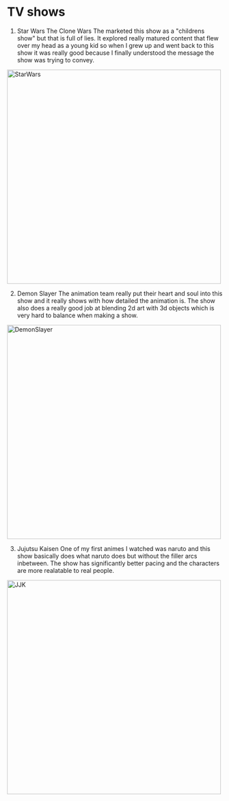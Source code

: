# TV shows

1. Star Wars The Clone Wars
The marketed this show as a "childrens show" but that is full of lies. It explored really matured content that flew over my head
as a young kid so when I grew up and went back to this show it was really good because I finally understood the message 
the show was trying to convey.

<img src="https://m.media-amazon.com/images/M/MV5BZWFlNzRmOTItZjY1Ni00ZjZkLTk5MDgtOGFhOTYzNWFhYzhmXkEyXkFqcGdeQXVyMDM2NDM2MQ@@._V1_.jpg" alt="StarWars" height="500"/>

2. Demon Slayer
The animation team really put their heart and soul into this show and it really shows with how detailed the animation is.
The show also does a really good job at blending 2d art with 3d objects which is very hard to balance when making a show.

<img src="https://pbs.twimg.com/media/FAI4Bg5VcAAoMJY.jpg" alt="DemonSlayer" height="500"/>

3. Jujutsu Kaisen
One of my first animes I watched was naruto and this show basically does what naruto does but without the filler arcs inbetween.
The show has significantly better pacing and the characters are more realatable to real people.

<img src="https://images-na.ssl-images-amazon.com/images/I/81U9w5zFvwL.jpg" alt="JJK" height="500"/>


